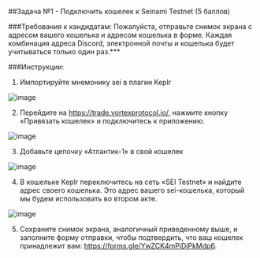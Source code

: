 ##Задача №1 - Подключить кошелек к Seinami Testnet (5 баллов)

###Требования к кандидатам:
Пожалуйста, отправьте снимок экрана с адресом вашего кошелька и адресом кошелька в форме. Каждая комбинация адреса Discord, электронной почты и кошелька будет учитываться только один раз.***

###Инструкции:
1. Импортируйте мнемонику sei в плагин Keplr

![image](https://i.hizliresim.com/47aho78.png)

2. Перейдите на https://trade.vortexprotocol.io/, нажмите кнопку «Привязать кошелек» и подключитесь к приложению.

![image](https://i.hizliresim.com/fqvxwdt.png)

3. Добавьте цепочку «Атлантик-1» в свой кошелек

![image](https://i.hizliresim.com/61bkixs.png)

4. В кошельке Keplr переключитесь на сеть «SEI Testnet» и найдите адрес своего кошелька. Это адрес вашего sei-кошелька, который мы будем использовать во втором акте.

![image](https://i.hizliresim.com/t2ibpe6.jpg)

5. Сохраните снимок экрана, аналогичный приведенному выше, и заполните форму отправки, чтобы подтвердить, что ваш кошелек принадлежит вам: https://forms.gle/YwZCK4mPiDjPkMdp6.
